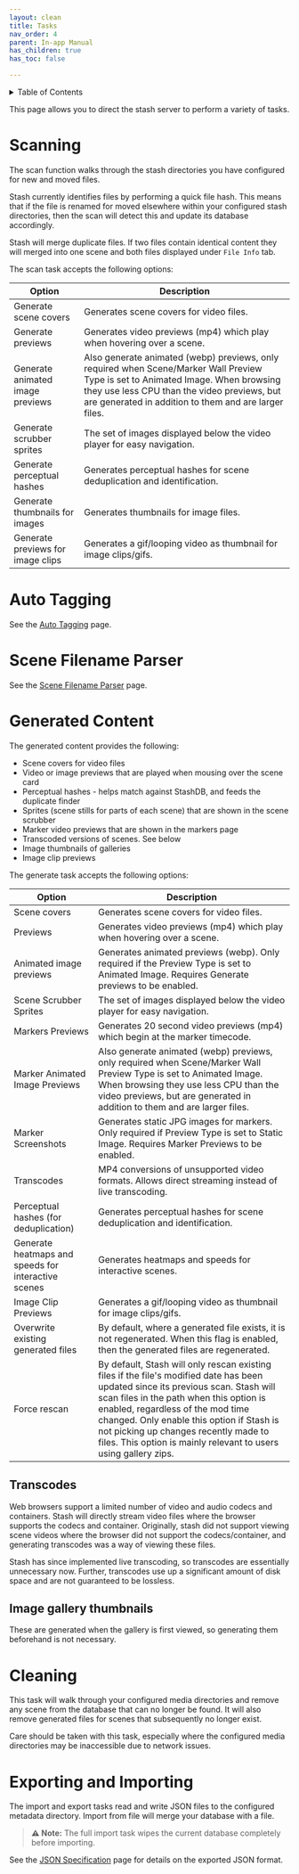```yaml
---
layout: clean
title: Tasks
nav_order: 4
parent: In-app Manual
has_children: true
has_toc: false

---
```


<details markdown="block">
  <summary>
    Table of Contents
  </summary>
  {: .text-delta }
1. TOC
{:toc}
</details>


This page allows you to direct the stash server to perform a variety of tasks.

# Scanning

The scan function walks through the stash directories you have configured for new and moved files. 

Stash currently identifies files by performing a quick file hash. This means that if the file is renamed for moved elsewhere within your configured stash directories, then the scan will detect this and update its database accordingly.

Stash will merge duplicate files. If two files contain identical content they will merged into one scene and both files displayed under `File Info` tab.

The scan task accepts the following options:

| Option | Description |
|--------|-------------|
| Generate scene covers | Generates scene covers for video files. |
| Generate previews | Generates video previews (mp4) which play when hovering over a scene. |
| Generate animated image previews | Also generate animated (webp) previews, only required when Scene/Marker Wall Preview Type is set to Animated Image. When browsing they use less CPU than the video previews, but are generated in addition to them and are larger files. |
| Generate scrubber sprites | The set of images displayed below the video player for easy navigation. |
| Generate perceptual hashes | Generates perceptual hashes for scene deduplication and identification. |
| Generate thumbnails for images | Generates thumbnails for image files. |
| Generate previews for image clips | Generates a gif/looping video as thumbnail for image clips/gifs. |

# Auto Tagging

See the [Auto Tagging](/in-app-manual/tasks/autotagging) page.

# Scene Filename Parser

See the [Scene Filename Parser](/in-app-manual/tasks/scenefilenameparser) page.

# Generated Content

The generated content provides the following:
* Scene covers for video files
* Video or image previews that are played when mousing over the scene card
* Perceptual hashes - helps match against StashDB, and feeds the duplicate finder
* Sprites (scene stills for parts of each scene) that are shown in the scene scrubber
* Marker video previews that are shown in the markers page
* Transcoded versions of scenes. See below
* Image thumbnails of galleries
* Image clip previews

The generate task accepts the following options:

| Option | Description |
|--------|-------------|
| Scene covers | Generates scene covers for video files. |
| Previews | Generates video previews (mp4) which play when hovering over a scene. |
| Animated image previews | Generates animated previews (webp). Only required if the Preview Type is set to Animated Image. Requires Generate previews to be enabled. |
| Scene Scrubber Sprites | The set of images displayed below the video player for easy navigation. |
| Markers Previews | Generates 20 second video previews (mp4) which begin at the marker timecode. |
| Marker Animated Image Previews | Also generate animated (webp) previews, only required when Scene/Marker Wall Preview Type is set to Animated Image. When browsing they use less CPU than the video previews, but are generated in addition to them and are larger files. |
| Marker Screenshots | Generates static JPG images for markers. Only required if Preview Type is set to Static Image. Requires Marker Previews to be enabled. | 
| Transcodes | MP4 conversions of unsupported video formats. Allows direct streaming instead of live transcoding. |
| Perceptual hashes (for deduplication) | Generates perceptual hashes for scene deduplication and identification. |
| Generate heatmaps and speeds for interactive scenes | Generates heatmaps and speeds for interactive scenes. |
| Image Clip Previews | Generates a gif/looping video as thumbnail for image clips/gifs. |
| Overwrite existing generated files | By default, where a generated file exists, it is not regenerated. When this flag is enabled, then the generated files are regenerated. |
| Force rescan | By default, Stash will only rescan existing files if the file's modified date has been updated since its previous scan. Stash will scan files in the path when this option is enabled, regardless of the mod time changed. Only enable this option if Stash is not picking up changes recently made to files. This option is mainly relevant to users using gallery zips. |

## Transcodes

Web browsers support a limited number of video and audio codecs and containers. Stash will directly stream video files where the browser supports the codecs and container. Originally, stash did not support viewing scene videos where the browser did not support the codecs/container, and generating transcodes was a way of viewing these files.

Stash has since implemented live transcoding, so transcodes are essentially unnecessary now. Further, transcodes use up a significant amount of disk space and are not guaranteed to be lossless.

## Image gallery thumbnails

These are generated when the gallery is first viewed, so generating them beforehand is not necessary.

# Cleaning

This task will walk through your configured media directories and remove any scene from the database that can no longer be found. It will also remove generated files for scenes that subsequently no longer exist.

Care should be taken with this task, especially where the configured media directories may be inaccessible due to network issues.

# Exporting and Importing

The import and export tasks read and write JSON files to the configured metadata directory. Import from file will merge your database with a file.

> **⚠️ Note:** The full import task wipes the current database completely before importing.

See the [JSON Specification](/in-app-manual/tasks/jsonspec) page for details on the exported JSON format.
